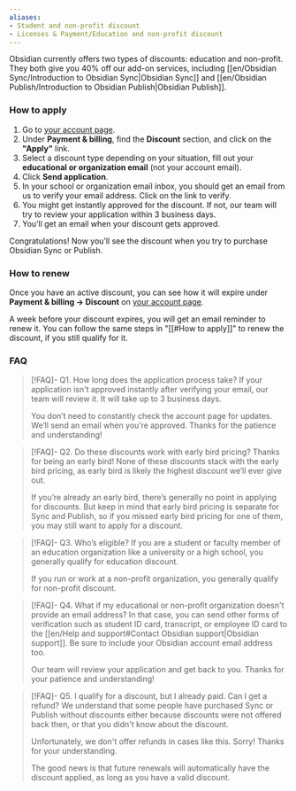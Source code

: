 ```yaml
---
aliases:
- Student and non-profit discount
- Licenses & Payment/Education and non-profit discount
---
```


Obsidian currently offers two types of discounts: education and non-profit. They both give you 40% off our add-on services, including [[en/Obsidian Sync/Introduction to Obsidian Sync|Obsidian Sync]] and [[en/Obsidian Publish/Introduction to Obsidian Publish|Obsidian Publish]].

### How to apply

1. Go to [your account page](https://obsidian.md/account).
2. Under **Payment & billing**, find the **Discount** section, and click on the **"Apply"** link.
3. Select a discount type depending on your situation, fill out your **educational or organization email** (not your account email).
4. Click **Send application**.
5. In your school or organization email inbox, you should get an email from us to verify your email address. Click on the link to verify.
6. You might get instantly approved for the discount. If not, our team will try to review your application within 3 business days.
7. You’ll get an email when your discount gets approved.

Congratulations! Now you’ll see the discount when you try to purchase Obsidian Sync or Publish.

### How to renew

Once you have an active discount, you can see how it will expire under **Payment & billing → Discount** on [your account page](https://obsidian.md/account).

A week before your discount expires, you will get an email reminder to renew it. You can follow the same steps in "[[#How to apply]]" to renew the discount, if you still qualify for it.

### FAQ

> [!FAQ]- Q1. How long does the application process take?
> If your application isn't approved instantly after verifying your email, our team will review it. It will take up to 3 business days.
>
> You don’t need to constantly check the account page for updates. We’ll send an email when you’re approved. Thanks for the patience and understanding!

> [!FAQ]- Q2. Do these discounts work with early bird pricing?
> Thanks for being an early bird! None of these discounts stack with the early bird pricing, as early bird is likely the highest discount we’ll ever give out.
>
> If you’re already an early bird, there’s generally no point in applying for discounts. But keep in mind that early bird pricing is separate for Sync and Publish, so if you missed early bird pricing for one of them, you may still want to apply for a discount.

> [!FAQ]- Q3. Who’s eligible?
> If you are a student or faculty member of an education organization like a university or a high school, you generally qualify for education discount.
>
> If you run or work at a non-profit organization, you generally qualify for non-profit discount.

> [!FAQ]- Q4. What if my educational or non-profit organization doesn't provide an email address?
> In that case, you can send other forms of verification such as student ID card, transcript, or employee ID card to the [[en/Help and support#Contact Obsidian support|Obsidian support]]. Be sure to include your Obsidian account email address too.
>
> Our team will review your application and get back to you. Thanks for your patience and understanding!

> [!FAQ]- Q5. I qualify for a discount, but I already paid. Can I get a refund?
> We understand that some people have purchased Sync or Publish without discounts either because discounts were not offered back then, or that you didn't know about the discount.
>
> Unfortunately, we don't offer refunds in cases like this. Sorry! Thanks for your understanding.
>
> The good news is that future renewals will automatically have the discount applied, as long as you have a valid discount.
